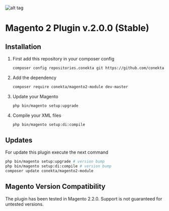 ![alt tag](https://raw.github.com/conekta/conekta-magento/master/readme_files/cover.png)

Magento 2 Plugin v.2.0.0 (Stable)
========================

Installation
-----------

1. First add this repository in your composer config

    ```bash
    composer config repositories.conekta git https://github.com/conekta/conekta-magento2.git
    ```
2. Add the dependency

    ```bash
    composer require conekta/magento2-module dev-master
    ```
3. Update your Magento

    ```bash
    php bin/magento setup:upgrade
    ```
4. Compile your XML files

    ```bash
    php bin/magento setup:di:compile
    ```
    
Updates
-----------

For update this plugin execute the next command

```bash
php bin/magento setup:upgrade # version bump
php bin/magento setup:di:compile # version bump
composer update conekta/magento2-module
```

Magento Version Compatibility
-----------------------------
The plugin has been tested in Magento 2.2.0. Support is not guaranteed for untested versions.
